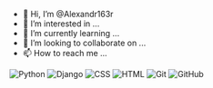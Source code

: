 - 👋 Hi, I’m @Alexandr163r
- 👀 I’m interested in ...
- 🌱 I’m currently learning ...
- 💞️ I’m looking to collaborate on ...
- 📫 How to reach me ...

<!---
Alexandr163r/Alexandr163r is a ✨ special ✨ repository because its `README.md` (this file) appears on your GitHub profile.
You can click the Preview link to take a look at your changes.
--->
![Python](https://user-images.githubusercontent.com/94179286/156891265-98ddf279-eee6-403c-b17b-6b25fdd7e34a.svg)
![Django](https://user-images.githubusercontent.com/94179286/156891340-297e3e41-65bf-4d55-ba89-9bd35494061c.svg)
![CSS](https://user-images.githubusercontent.com/94179286/156891344-e0adc77c-12f8-4178-8408-2603bbae07da.svg)
![HTML](https://user-images.githubusercontent.com/94179286/156891345-7871d7b0-984c-43b1-a344-4547e4e9bb12.svg)
![Git](https://user-images.githubusercontent.com/94179286/156891352-c14dff70-71b9-41a1-a3e7-75a8283cdf4d.svg)
![GitHub](https://user-images.githubusercontent.com/94179286/156891353-b8ac0a44-1bf8-460d-8456-1b7937646cb1.svg)

